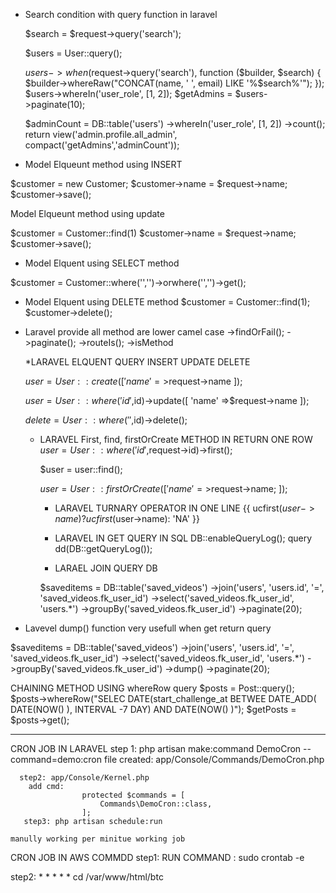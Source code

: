 * Search condition with query function in laravel

    $search = $request->query('search');

    $users = User::query();

    $users->when($request->query('search'), function ($builder, $search) {
        $builder->whereRaw("CONCAT(name, ' ', email) LIKE '%$search%'");
    });
    $users->whereIn('user_role', [1, 2]);
    $getAdmins = $users->paginate(10);

    $adminCount = DB::table('users')
                ->whereIn('user_role', [1, 2])
                ->count();      
                return view('admin.profile.all_admin', compact('getAdmins','adminCount'));



* Model Elqueunt method using INSERT 

 $customer       = new Customer;
 $customer->name = $request->name;
 $customer->save();

 Model Elqueunt method using update

 $customer        = Customer::find(1)
 $customer->name  = $request->name;
 $customer->save();


* Model Elquent using SELECT method

$customer = Customer::where('','')->orwhere('','')->get();

* Model Elquent using DELETE method
$customer = Customer::find(1);
$customer->delete();

* Laravel provide all method are lower camel case
   ->findOrFail();
   ->paginate();
   ->routeIs();
   ->isMethod

   *LARAVEL ELQUENT QUERY INSERT UPDATE DELETE

   $user = User::create([
                'name' =>$request->name
           ]);

           
   $user = User::where('id',$id)->update([
                'name' =>$request->name
           ]);

  $delete = User::where('',$id)->delete();

  * LARAVEL First, find, firstOrCreate  METHOD IN RETURN ONE ROW 
    $user = User::where('id',$request->id)->first();

    $user = user::find();

    $user = User::firstOrCreate([
        'name' =>$request->name;
    ]);

    * LARAVEL TURNARY OPERATOR IN ONE LINE 
    {{  ucfirst($user->name) ? ucfirst($user->name): 'NA'  }}

    * LARAVEL IN GET QUERY  IN SQL 
        DB::enableQueryLog();
        query
        dd(DB::getQueryLog());

    * LARAEL JOIN QUERY DB

    $saveditems  = DB::table('saved_videos')
                    ->join('users', 'users.id', '=', 'saved_videos.fk_user_id')
                    ->select('saved_videos.fk_user_id', 'users.*')
                    ->groupBy('saved_videos.fk_user_id')
                    ->paginate(20);


* Lavevel dump() function very usefull when get return query

$saveditems  = DB::table('saved_videos')
                    ->join('users', 'users.id', '=', 'saved_videos.fk_user_id')
                    ->select('saved_videos.fk_user_id', 'users.*')
                    ->groupBy('saved_videos.fk_user_id')
                    ->dump()
                    ->paginate(20);

 

CHAINING METHOD USING whereRow query
$posts = Post::query();
$posts->whereRow("SELEC DATE(start_challenge_at BETWEE DATE_ADD( DATE(NOW() ), INTERVAL -7 DAY) AND DATE(NOW() )");
$getPosts = $posts->get();


---------------------------

CRON JOB IN LARAVEL
      step 1: php artisan make:command DemoCron --command=demo:cron 
               file created:   app/Console/Commands/DemoCron.php

      step2: app/Console/Kernel.php
        add cmd:
                    protected $commands = [
                        Commands\DemoCron::class,
                    ];
       step3: php artisan schedule:run

    manully working per minitue working job
 CRON JOB IN AWS COMMDD
 step1: RUN COMMAND : sudo crontab -e  

 step2: * * * * * cd /var/www/html/btc

 









